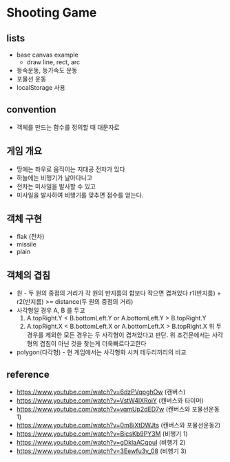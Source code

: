 # Shooting Game

## lists
* base canvas example
  * draw line, rect, arc
* 등속운동, 등가속도 운동
* 포물선 운동
* localStorage 사용

## convention
* 객체를 만드는 함수를 정의할 때 대문자로

## 게임 개요
* 땅에는 좌우로 움직이는 지대공 전차가 있다
* 하늘에는 비행기가 날아다니고
* 전차는 미사일을 발사할 수 있고
* 미사일을 발사하여 비행기를 맞추면 점수를 얻는다.

## 객체 구현
* flak (전차)
* missile
* plain

## 객체의 겹침
* 원 - 두 원의 중점의 거리가 각 원의 반지름의 합보다 작으면 겹쳐있다 r1(반지름) + r2(반지름) >= distance(두 원의 중점의 거리)
* 사각형일 경우 A, B 를 두고
  1. A.topRight.Y < B.bottomLeft.Y or A.bottomLeft.Y > B.topRight.Y
  2. A.topRight.X < B.bottomLeft.X or A.bottomLeft.X > B.topRight.X
  위 두경우를 제외한 모든 경우는 두 사각형이 겹쳐있다고 판단. 위 조건문에서는 사각형의 겹침이 아닌 것을 찾는게 더욱빠르다고한다
* polygon(다각형) - 현 게임에서는 사각형화 시켜 테두리끼리의 비교

## reference
* https://www.youtube.com/watch?v=6dzPVqpghOw (캔버스)
* https://www.youtube.com/watch?v=VstW4lXRoiY (캔버스와 타이머)
* https://www.youtube.com/watch?v=vqmUp2dED7w (캔버스와 포물선운동1)
* https://www.youtube.com/watch?v=0m8iXtDWJts (캔버스와 포물선운동2)
* https://www.youtube.com/watch?v=BicsKb9PY3M (비행기 1)
* https://www.youtube.com/watch?v=gDklaACqpuI (비행기 2)
* https://www.youtube.com/watch?v=3Eewfu3v_08 (비행기 3)